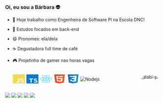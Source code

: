 ### Oi, eu sou a Bárbara 👽

- 🔭 Hoje trabalho como Engenheira de Software Pl na Escola DNC!
- 🌱 Estudos focados em back-end
- 😄 Pronomes: ela/dela
- ☕ Degustadora full time de café
- 🎮 Projetinho de gamer nas horas vagas

  <div style="display: inline_block"><br>
  <img align="center" alt="Js" height="30" width="40" src="https://raw.githubusercontent.com/devicons/devicon/master/icons/javascript/javascript-plain.svg">
  <img align="center" alt="Ts" height="30" width="40" src="https://raw.githubusercontent.com/devicons/devicon/master/icons/typescript/typescript-plain.svg">
  <img align="center" alt="React" height="30" width="40" src="https://raw.githubusercontent.com/devicons/devicon/master/icons/react/react-original.svg">
  <img align="center" alt="HTML" height="30" width="40" src="https://raw.githubusercontent.com/devicons/devicon/master/icons/html5/html5-original.svg">
  <img align="center" alt="CSS" height="30" width="40" src="https://raw.githubusercontent.com/devicons/devicon/master/icons/css3/css3-original.svg">
  <img align="center" alt="Nodejs" height="30" width="40" src="https://cdn.worldvectorlogo.com/logos/nodejs-icon.svg">
  <img align="right" alt="Babi-pic" height="150" style="border-radius:50px;" src="https://user-images.githubusercontent.com/69531157/147520665-f3d591f0-3141-4956-aa13-ee3853e8c170.png">
</div>
  
  ##
 
<div> 
  <a href="https://instagram.com/babi.dll" target="_blank"><img src="https://img.shields.io/badge/-Instagram-%23E4405F?style=for-the-badge&logo=instagram&logoColor=white" target="_blank"></a>
 	<a href="https://www.twitch.tv/barbxrx" target="_blank"><img src="https://img.shields.io/badge/Twitch-9146FF?style=for-the-badge&logo=twitch&logoColor=white" target="_blank"></a>
  <a href = "mailto:barbaravivian.ti@outlook.com"><img src="https://img.shields.io/badge/-Gmail-%23333?style=for-the-badge&logo=gmail&logoColor=white" target="_blank"></a>
  <a href="https://www.linkedin.com/in/barbaravivian/" target="_blank"><img src="https://img.shields.io/badge/-LinkedIn-%230077B5?style=for-the-badge&logo=linkedin&logoColor=white" target="_blank"></a> 
 
<picture>
  <source
    srcset="https://github-readme-stats.vercel.app/api?username=barbxrx&show_icons=true&theme=dark"
    media="(prefers-color-scheme: dark)"
  />
  <source
    srcset="https://github-readme-stats.vercel.app/api?username=barbxrx&show_icons=true"
    media="(prefers-color-scheme: light), (prefers-color-scheme: no-preference)"
  />
  <img src="https://github-readme-stats.vercel.app/api?username=barbxrx&show_icons=true" />
</picture>
 
</div>
